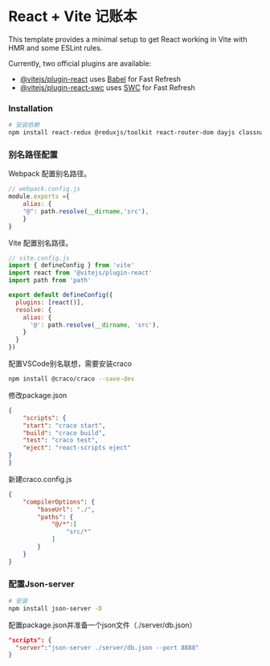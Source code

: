 # React + Vite 记账本

This template provides a minimal setup to get React working in Vite with HMR and some ESLint rules.

Currently, two official plugins are available:

- [@vitejs/plugin-react](https://github.com/vitejs/vite-plugin-react/blob/main/packages/plugin-react/README.md) uses [Babel](https://babeljs.io/) for Fast Refresh
- [@vitejs/plugin-react-swc](https://github.com/vitejs/vite-plugin-react-swc) uses [SWC](https://swc.rs/) for Fast Refresh


### Installation
```bash
# 安装依赖
npm install react-redux @reduxjs/toolkit react-router-dom dayjs classnames antd-mobile axios
```

### 别名路径配置

Webpack 配置别名路径。
```js
// webpack.config.js
module.exports ={
    alias: {
    "@": path.resolve(__dirname,'src'),
    }
}

```


Vite 配置别名路径。

```js
// vite.config.js
import { defineConfig } from 'vite'
import react from '@vitejs/plugin-react'
import path from 'path'

export default defineConfig({
  plugins: [react()],
  resolve: {
    alias: {
      '@': path.resolve(__dirname, 'src'),
    }
  }
})

```


配置VSCode别名联想，需要安装craco
```bash
npm install @craco/craco --save-dev
```
修改package.json
```json
{
    "scripts": {
    "start": "craco start",
    "build": "craco build",
    "test": "craco test",
    "eject": "react-scripts eject"
}
}
```
新建craco.config.js
```json
{
    "compilerOptions": {
        "baseUrl": "./",
        "paths": {
            "@/*":[
                "src/*"
            ]
        }
    }
}
```

### 配置Json-server

```bash
# 安装
npm install json-server -D
```

配置package.json并准备一个json文件（./server/db.json）
```json
"scripts": {
  "server":"json-server ./server/db.json --port 8888"
}
```